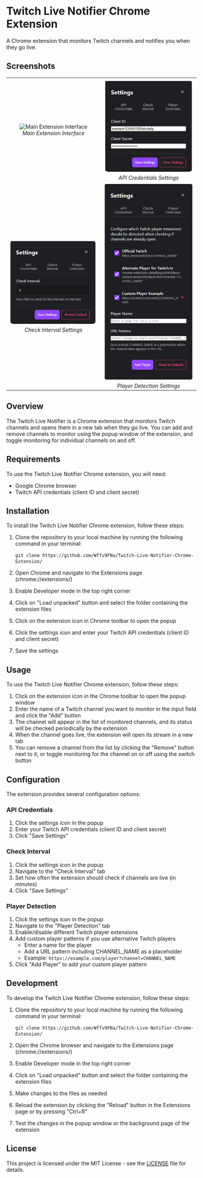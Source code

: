 # Twitch Live Notifier Chrome Extension

A Chrome extension that monitors Twitch channels and notifies you when they go live.

## Screenshots

<div align="center">
  <table>
    <tr>
      <td align="center">
        <img src="./Images/popup.png" width="380px" alt="Main Extension Interface"/><br/>
        <em>Main Extension Interface</em>
      </td>
      <td align="center">
        <img src="./Images/api-settings.png" width="380px" alt="API Credentials Settings"/><br/>
        <em>API Credentials Settings</em>
      </td>
    </tr>
    <tr>
      <td align="center">
        <img src="./Images/check-interval.png" width="380px" alt="Check Interval Settings"/><br/>
        <em>Check Interval Settings</em>
      </td>
      <td align="center">
        <img src="./Images/player-detection.png" width="380px" alt="Player Detection Settings"/><br/>
        <em>Player Detection Settings</em>
      </td>
    </tr>
  </table>
</div>

## Overview

The Twitch Live Notifier is a Chrome extension that monitors Twitch channels and opens them in a new tab when they go live. You can add and remove channels to monitor using the popup window of the extension, and toggle monitoring for individual channels on and off.

## Requirements

To use the Twitch Live Notifier Chrome extension, you will need:

- Google Chrome browser
- Twitch API credentials (client ID and client secret)

## Installation

To install the Twitch Live Notifier Chrome extension, follow these steps:

1. Clone the repository to your local machine by running the following command in your terminal:

   ```
   git clone https://github.com/Wffv9FNa/Twitch-Live-Notifier-Chrome-Extension/
   ```

2. Open Chrome and navigate to the Extensions page (chrome://extensions/)
3. Enable Developer mode in the top right corner
4. Click on "Load unpacked" button and select the folder containing the extension files
5. Click on the extension icon in Chrome toolbar to open the popup
6. Click the settings icon and enter your Twitch API credentials (client ID and client secret)
7. Save the settings

## Usage

To use the Twitch Live Notifier Chrome extension, follow these steps:

1. Click on the extension icon in the Chrome toolbar to open the popup window
2. Enter the name of a Twitch channel you want to monitor in the input field and click the "Add" button
3. The channel will appear in the list of monitored channels, and its status will be checked periodically by the extension
4. When the channel goes live, the extension will open its stream in a new tab
5. You can remove a channel from the list by clicking the "Remove" button next to it, or toggle monitoring for the channel on or off using the switch button

## Configuration

The extension provides several configuration options:

### API Credentials
1. Click the settings icon in the popup
2. Enter your Twitch API credentials (client ID and client secret)
3. Click "Save Settings"

### Check Interval
1. Click the settings icon in the popup
2. Navigate to the "Check Interval" tab
3. Set how often the extension should check if channels are live (in minutes)
4. Click "Save Settings"

### Player Detection
1. Click the settings icon in the popup
2. Navigate to the "Player Detection" tab
3. Enable/disable different Twitch player extensions
4. Add custom player patterns if you use alternative Twitch players
   - Enter a name for the player
   - Add a URL pattern including CHANNEL_NAME as a placeholder
   - Example: `https://example.com/player?channel=CHANNEL_NAME`
5. Click "Add Player" to add your custom player pattern

## Development

To develop the Twitch Live Notifier Chrome extension, follow these steps:

1. Clone the repository to your local machine by running the following command in your terminal:

   ```
   git clone https://github.com/Wffv9FNa/Twitch-Live-Notifier-Chrome-Extension/
   ```

2. Open the Chrome browser and navigate to the Extensions page (chrome://extensions/)
3. Enable Developer mode in the top right corner
4. Click on "Load unpacked" button and select the folder containing the extension files
5. Make changes to the files as needed
6. Reload the extension by clicking the "Reload" button in the Extensions page or by pressing "Ctrl+R"
7. Test the changes in the popup window or the background page of the extension

## License

This project is licensed under the MIT License - see the [LICENSE](LICENSE) file for details.
